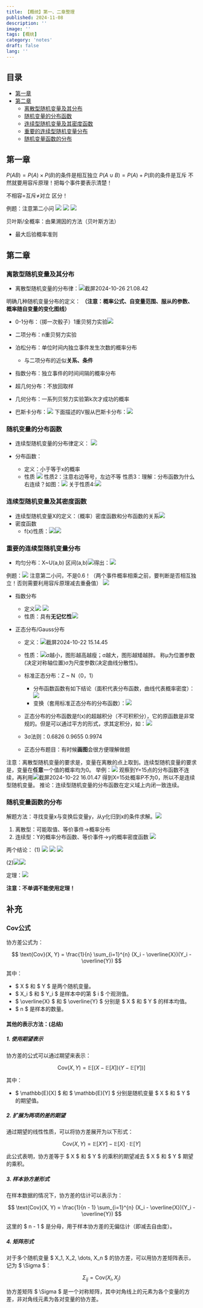```yaml
---
title: 【概统】第一、二章整理
published: 2024-11-08
description: ''
image: ''
tags: [概统]
category: 'notes'
draft: false 
lang: ''
---
```

## 目录
* [第一章](#%E7%AC%AC%E4%B8%80%E7%AB%A0)
* [第二章](#%E7%AC%AC%E4%BA%8C%E7%AB%A0)
    + [离散型随机变量及其分布](#%E7%A6%BB%E6%95%A3%E5%9E%8B%E9%9A%8F%E6%9C%BA%E5%8F%98%E9%87%8F%E5%8F%8A%E5%85%B6%E5%88%86%E5%B8%83)
    + [随机变量的分布函数](#%E9%9A%8F%E6%9C%BA%E5%8F%98%E9%87%8F%E7%9A%84%E5%88%86%E5%B8%83%E5%87%BD%E6%95%B0)
    + [连续型随机变量及其密度函数](#%E8%BF%9E%E7%BB%AD%E5%9E%8B%E9%9A%8F%E6%9C%BA%E5%8F%98%E9%87%8F%E5%8F%8A%E5%85%B6%E5%AF%86%E5%BA%A6%E5%87%BD%E6%95%B0)
    + [重要的连续型随机变量分布](#%E9%87%8D%E8%A6%81%E7%9A%84%E8%BF%9E%E7%BB%AD%E5%9E%8B%E9%9A%8F%E6%9C%BA%E5%8F%98%E9%87%8F%E5%88%86%E5%B8%83)
    + [随机变量函数的分布](#%E9%9A%8F%E6%9C%BA%E5%8F%98%E9%87%8F%E5%87%BD%E6%95%B0%E7%9A%84%E5%88%86%E5%B8%83)
## 第一章
$P(AB) = P(A) \times P(B)$的条件是相互独立
$P(A∪B) = P(A) + P(B)$的条件是互斥
不然就要用容斥原理！把每个事件要表示清楚！

不相容=互斥≠对立 区分！

例题：注意第二小问
![](/media/17295140889614/17296883392647.png)
![](/media/17295140889614/17296883615524.png)
![](/media/17295140889614/17296883725344.png)

贝叶斯/全概率：由果溯因的方法（贝叶斯方法）
* 最大后验概率准则

## 第二章
### 离散型随机变量及其分布
* 离散型随机变量的分布律：![截屏2024-10-26 21.08.42](/media/17295140889614/%E6%88%AA%E5%B1%8F2024-10-26%2021.08.42.png)

明确几种随机变量分布的定义：
**（注意：概率公式、自变量范围、服从的参数、概率随自变量的变化图线）**
* 0-1分布：（掷一次骰子）1重贝努力实验![](/media/17295140889614/17295156253357.png)

* 二项分布：n重贝努力实验
* 泊松分布：单位时间内独立事件发生次数的概率分布
    * 与二项分布的近似**关系、条件**
* 指数分布：独立事件的时间间隔的概率分布
* 超几何分布：不放回取样
* 几何分布：一系列贝努力实验第k次才成功的概率
* 巴斯卡分布：![](/media/17295140889614/17295150644928.png)
下面描述的V服从巴斯卡分布：![](/media/17295140889614/17295155232943.png)

### 随机变量的分布函数
* 连续型随机变量的分布律定义：
![](/media/17295140889614/17299482727672.png)

* 分布函数：
    * 定义：小于等于x的概率
    * 性质  ![](/media/17295140889614/17295157894422.png)
        性质2：注意右边等号，左边不等
        性质3：理解：分布函数为什么右连续？如图：![](/media/17295140889614/17295158823306.png)
关于性质4:![](/media/17295140889614/17295159323335.png)



### 连续型随机变量及其密度函数
* 连续型随机变量X的定义：（概率）密度函数和分布函数的关系![](/media/17295140889614/17295160809483.png)
* 密度函数
    * f(x)性质：![](/media/17295140889614/17295161687191.png)![](/media/17295140889614/17295161829296.png)

### 重要的连续型随机变量分布
* 均匀分布：X~U(a,b)    区间(a,b)![](/media/17295140889614/17295240152341.png)得出：![](/media/17295140889614/17295240247492.png)


例题：![](/media/17295140889614/17295794876086.png)
注意第二小问，不是0.6！（两个事件概率相乘之前，要判断是否相互独立！否则需要利用容斥原理减去重叠值）
![](/media/17295140889614/17295795144984.png)
* 指数分布
    * 定义![](/media/17295140889614/17295796372438.png)
![](/media/17295140889614/17295796478407.png)
    * 性质：具有**无记忆性**![](/media/17295140889614/17295801015985.png)

* 正态分布/Gauss分布
    * 定义：![截屏2024-10-22 15.14.45](/media/17295140889614/%E6%88%AA%E5%B1%8F2024-10-22%2015.14.45.png)
    * 性质：![](/media/17295140889614/17295812634979.png)σ越小，图形越高越瘦；σ越大，图形越矮越胖。
      称μ为位置参数(决定对称轴位置)σ为尺度参数(决定曲线分散性)。
    * 标准正态分布：Z ~ N（0，1）
        * 分布函数函数有如下结论（面积代表分布函数，曲线代表概率密度）：![](/media/17295140889614/17295822705740.png)
        * 变换（套用标准正态分布的分布函数）：![](/media/17295140889614/17295825095709.png)
    * 正态分布的分布函数是f(x)的超越积分（不可积积分），它的原函数是非常规的。但是可以通过平方的形式，求其定积分，如：![](/media/17295140889614/17295822039648.png)

    * 3σ法则：0.6826 0.9655 0.9974
    * 正态分布题目：有时候**画图**会很方便理解做题

注意：离散型随机变量的要求是，变量在离散的点上取到。连续型随机变量的要求是，变量在**任意**一个值的概率均为0。
举例：![](/media/17295140889614/17295840145075.png)
观察到Y=15点的分布函数不连续，再利用![截屏2024-10-22 16.01.47](/media/17295140889614/%E6%88%AA%E5%B1%8F2024-10-22%2016.01.47.png)
得到X=15处概率P不为0，所以不是连续型随机变量。
推论：连续型随机变量的分布函数在定义域上内闭一致连续。

### 随机变量函数的分布
解题方法：寻找变量x与变换后变量y，从y化归到x的条件求解。![](/media/17295140889614/17295849004865.png)
1. 离散型：可能取值、等价事件->概率分布
2. 连续型：Y的概率分布函数、等价事件->y的概率密度函数
![](/media/17295140889614/17295850301103.png)

两个结论：
(1) ![](/media/17295140889614/17295857365092.png)
![](/media/17295140889614/17295857473509.png)
![](/media/17295140889614/17295857555667.png)

(2)![](/media/17295140889614/17295858587197.png)![](/media/17295140889614/17295858809027.png)

定理：![](/media/17295140889614/17296713664334.png)

**注意：不单调不能使用定理！**
## 补充
### Cov公式
协方差公式为：

$$
\text{Cov}(X, Y) = \frac{1}{n} \sum_{i=1}^{n} (X_i - \overline{X})(Y_i - \overline{Y})
$$

其中：
- $ X $ 和 $ Y $ 是两个随机变量。
- $ X_i $ 和 $ Y_i $ 是样本中的第 $ i $ 个观测值。
- $ \overline{X} $ 和 $ \overline{Y} $ 分别是 $ X $ 和 $ Y $ 的样本均值。
- $ n $ 是样本的数量。

#### 其他的表示方法：(总结)
##### 1. 使用期望表示

协方差的公式可以通过期望来表示：

$$
\text{Cov}(X, Y) = \mathbb{E}[(X - \mathbb{E}[X])(Y - \mathbb{E}[Y])]
$$

其中：
- $ \mathbb{E}[X] $ 和 $ \mathbb{E}[Y] $ 分别是随机变量 $ X $ 和 $ Y $ 的期望值。

##### 2. 扩展为两项的差的期望

通过期望的线性性质，可以将协方差展开为以下形式：

$$
\text{Cov}(X, Y) = \mathbb{E}[XY] - \mathbb{E}[X] \cdot \mathbb{E}[Y]
$$

此公式表明，协方差等于 $ X $ 和 $ Y $ 的乘积的期望减去 $ X $ 和 $ Y $ 期望的乘积。

##### 3. 样本协方差形式

在样本数据的情况下，协方差的估计可以表示为：

$$
\text{Cov}(X, Y) = \frac{1}{n - 1} \sum_{i=1}^{n} (X_i - \overline{X})(Y_i - \overline{Y})
$$

这里的 $ n - 1 $ 是分母，用于样本协方差的无偏估计（即减去自由度）。

##### 4. 矩阵形式

对于多个随机变量 $ X_1, X_2, \dots, X_n $ 的协方差，可以用协方差矩阵表示，记为 $ \Sigma $：

$$
\Sigma_{ij} = \text{Cov}(X_i, X_j)
$$

协方差矩阵 $ \Sigma $ 是一个对称矩阵，其中对角线上的元素为各个变量的方差，非对角线元素为各对变量的协方差。